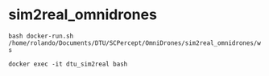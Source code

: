 # sim2real_omnidrones



`bash docker-run.sh /home/rolando/Documents/DTU/SCPercept/OmniDrones/sim2real_omnidrones/ws`

`docker exec -it dtu_sim2real bash`
